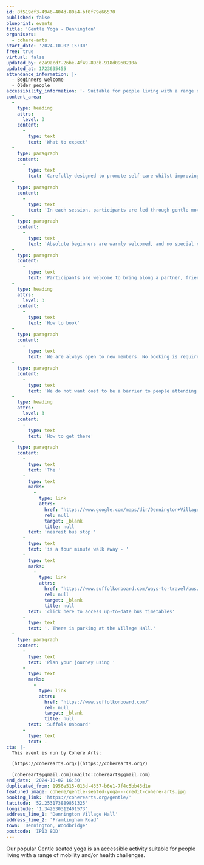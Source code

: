 ```yaml
---
id: 8f519df3-4946-404d-80a4-bf0f79e66570
published: false
blueprint: events
title: 'Gentle Yoga - Dennington'
organisers:
  - cohere-arts
start_date: '2024-10-02 15:30'
free: true
virtual: false
updated_by: c2a9acd7-26be-4f49-89cb-918d0960210a
updated_at: 1723635455
attendance_information: |-
  - Beginners welcome
  - Older people
accessibility_information: '- Suitable for people living with a range of mobility and health challenges'
content_area:
  -
    type: heading
    attrs:
      level: 3
    content:
      -
        type: text
        text: 'What to expect'
  -
    type: paragraph
    content:
      -
        type: text
        text: 'Carefully designed to promote self-care whilst improving physical and mental wellbeing, the activity offers a gentle way to ease back into exercise.'
  -
    type: paragraph
    content:
      -
        type: text
        text: 'In each session, participants are led through gentle movements and poses to relaxing music, with all activity taking place seated on a chair. The lead practitioner will invite everyone to adapt how they engage according to their own individual need, offering a range of options to choose from. '
  -
    type: paragraph
    content:
      -
        type: text
        text: 'Absolute beginners are warmly welcomed, and no special clothing or equipment is required. '
  -
    type: paragraph
    content:
      -
        type: text
        text: 'Participants are welcome to bring along a partner, friend or carer.'
  -
    type: heading
    attrs:
      level: 3
    content:
      -
        type: text
        text: 'How to book'
  -
    type: paragraph
    content:
      -
        type: text
        text: 'We are always open to new members. No booking is required - just turn up!'
  -
    type: paragraph
    content:
      -
        type: text
        text: 'We do not want cost to be a barrier to people attending but welcome a suggested donation of up to £5 per person, per session.'
  -
    type: heading
    attrs:
      level: 3
    content:
      -
        type: text
        text: 'How to get there'
  -
    type: paragraph
    content:
      -
        type: text
        text: 'The '
      -
        type: text
        marks:
          -
            type: link
            attrs:
              href: 'https://www.google.com/maps/dir/Dennington+Village+Hall+and+Sports+Club,+Dennington+Jubilee+Hall,+Framlingham+Road,+Dennington,+Woodbridge/The+Dennington+Queen,+Dennington,+Woodbridge+IP13+8AB/@52.2533872,1.3389816,17z/data=!3m1!4b1!4m14!4m13!1m5!1m1!1s0x47d993c59d295d83:0xf761513d51c4f98a!2m2!1d1.3425874!2d52.2529933!1m5!1m1!1s0x47d99193158a3c29:0x3cd3535bf9236508!2m2!1d1.341408!2d52.254246!3e2?entry=ttu'
              rel: null
              target: _blank
              title: null
        text: 'nearest bus stop '
      -
        type: text
        text: 'is a four minute walk away - '
      -
        type: text
        marks:
          -
            type: link
            attrs:
              href: 'https://www.suffolkonboard.com/ways-to-travel/bus/'
              rel: null
              target: _blank
              title: null
        text: 'click here to access up-to-date bus timetables'
      -
        type: text
        text: '. There is parking at the Village Hall.'
  -
    type: paragraph
    content:
      -
        type: text
        text: 'Plan your journey using '
      -
        type: text
        marks:
          -
            type: link
            attrs:
              href: 'https://www.suffolkonboard.com/'
              rel: null
              target: _blank
              title: null
        text: 'Suffolk Onboard'
      -
        type: text
        text: .
cta: |-
  This event is run by Cohere Arts:

  [https://coherearts.org/](https://coherearts.org/)

  [coherearts@gmail.com](mailto:coherearts@gmail.com)
end_date: '2024-10-02 16:30'
duplicated_from: 1956e515-013d-4357-b6e1-7f4c5bb43d1e
featured_image: cohere/gentle-seated-yoga---credit-cohere-arts.jpg
booking_link: 'https://coherearts.org/gentle/'
latitude: '52.253173889851325'
longitude: '1.342630312401573'
address_line_1: 'Dennington Village Hall'
address_line_2: 'Framlingham Road'
town: 'Dennington, Woodbridge'
postcode: 'IP13 8DD'
---
```

Our popular Gentle seated yoga is an accessible activity suitable for people living with a range of mobility and/or health challenges.